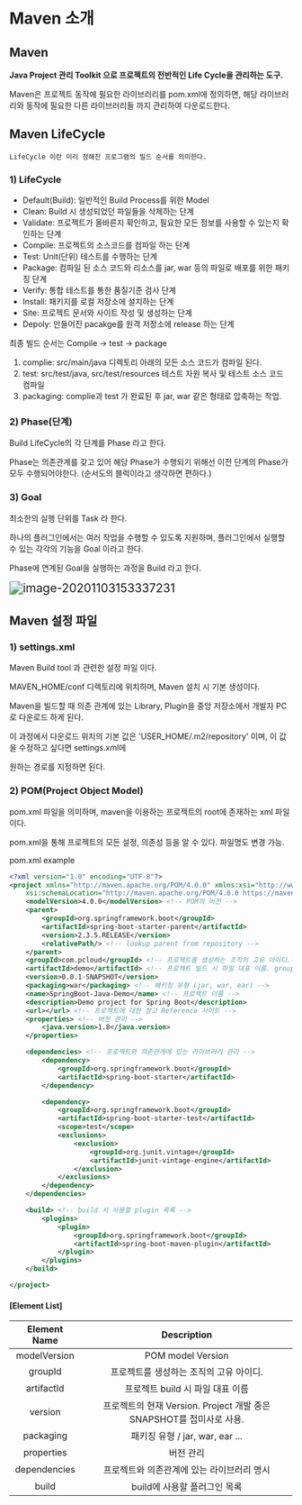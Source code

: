 # Maven 소개

## Maven

**Java Project 관리 Toolkit 으로 프로젝트의 전반적인 Life Cycle을 관리하는 도구.**

Maven은 프로젝트 동작에 필요한 라이브러리를 pom.xml에 정의하면, 해당 라이브러리와 동작에 필요한 다른 라이브러리들 까지 관리하여 다운로드한다.



## Maven LifeCycle

```
LifeCycle 이란 미리 정해진 프로그램의 빌드 순서를 의미한다.
```



### 1) LifeCycle

- Default(Build): 일반적인 Build Process를 위한 Model
- Clean: Build 시 생성되었던 파일들을 삭제하는 단계
- Validate: 프로젝트가 올바른지 확인하고, 필요한 모든 정보를 사용할 수 있는지 확인하는 단계
- Compile: 프로젝트의 소스코드를 컴파일 하는 단계
- Test: Unit(단위) 테스트를 수행하는 단계
- Package: 컴파일 된 소스 코드와 리소스를 jar, war 등의 파일로 배포를 위한 패키징 단계
- Verify: 통합 테스트를 통한 품질기준 검사 단계
- Install: 패키지를 로컬 저장소에 설치하는 단계
- Site: 프로젝트 문서와 사이트 작성 및 생성하는 단계
- Depoly: 만들어진 pacakge를 원격 저장소에 release 하는 단계



최종 빌드 순서는 Compile -> test ->  package

1. complie: src/main/java 디렉토리 아래의 모든 소스 코드가 컴파일 된다.
2. test: src/test/java, src/test/resources 테스트 자원 복사 및 테스트 소스 코드 컴파일
3. packaging: complie과 test 가 완료된 후 jar, war 같은 형태로 압축하는 작업.



### 2) Phase(단계)

Build LifeCycle의 각 단계를 Phase 라고 한다.

Phase는 의존관계를 갖고 있어 해당 Phase가 수행되기 위해선 이전 단계의 Phase가 모두 수행되어야한다. (순서도의 블럭이라고 생각하면 편하다.)



### 3) Goal

최소한의 실행 단위를 Task 라 한다.

하나의 플러그인에서는 여러 작업을 수행할 수 있도록 지원하며, 플러그인에서 실행할 수 있는 각각의 기능을 Goal 이라고 한다.

Phase에 연계된 Goal을 실행하는 과정을 Build 라고 한다.



<img src="C:\Users\PCloud\AppData\Roaming\Typora\typora-user-images\image-20201103153337231.png" alt="image-20201103153337231" style="zoom:150%;" />



## Maven 설정 파일

### 1) settings.xml

Maven Build tool 과 관련한 설정 파일 이다.

MAVEN_HOME/conf 디렉토리에 위치하며, Maven 설치 시 기본 생성이다.

Maven을 빌드할 때 의존 관계에 있는 Library, Plugin을 중앙 저장소에서 개발자 PC로 다운로드 하게 된다. 

이 과정에서 다운로드 위치의 기본 값은 'USER_HOME/.m2/repository' 이며, 이 값을 수정하고 싶다면 settings.xml에 

원하는 경로를 지정하면 된다.



### 2) POM(Project Object Model)

pom.xml 파일을 의미하며, maven을 이용하는 프로젝트의 root에 존재하는 xml 파일이다.

pom.xml을 통해 프로젝트의 모든 설정, 의존성 등을 알 수 있다. 파일명도 변경 가능.



pom.xml example

```xml
<?xml version="1.0" encoding="UTF-8"?>
<project xmlns="http://maven.apache.org/POM/4.0.0" xmlns:xsi="http://www.w3.org/2001/XMLSchema-instance"
	xsi:schemaLocation="http://maven.apache.org/POM/4.0.0 https://maven.apache.org/xsd/maven-4.0.0.xsd">
	<modelVersion>4.0.0</modelVersion> <!-- POM의 버전 -->
	<parent>
		<groupId>org.springframework.boot</groupId>
		<artifactId>spring-boot-starter-parent</artifactId>
		<version>2.3.5.RELEASE</version>
		<relativePath/> <!-- lookup parent from repository -->
	</parent>
	<groupId>com.pcloud</groupId> <!-- 프로젝트를 생성하는 조직의 고유 아이디.-->
	<artifactId>demo</artifactId> <!-- 프로젝트 빌드 시 파일 대표 이름. groupId 내에서 유일해야한다. -->
	<version>0.0.1-SNAPSHOT</version>
    <packaging>war</packaging> <!-- 패키징 유형 (jar, war, ear) -->
	<name>SpringBoot-Java-Demo</name> <!-- 프로젝트 이름 -->
	<description>Demo project for Spring Boot</description>
	<url></url> <!-- 프로젝트에 대한 참고 Reference 사이트 -->
	<properties> <!-- 버전 관리 -->
		<java.version>1.8</java.version>
	</properties>

	<dependencies> <!-- 프로젝트와 의존관계에 있는 라이브러리 관리 -->
		<dependency>
			<groupId>org.springframework.boot</groupId>
			<artifactId>spring-boot-starter</artifactId>
		</dependency>

		<dependency>
			<groupId>org.springframework.boot</groupId>
			<artifactId>spring-boot-starter-test</artifactId>
			<scope>test</scope>
			<exclusions>
				<exclusion>
					<groupId>org.junit.vintage</groupId>
					<artifactId>junit-vintage-engine</artifactId>
				</exclusion>
			</exclusions>
		</dependency>
	</dependencies>

	<build> <!-- build 시 사용할 plugin 목록 -->
		<plugins>
			<plugin>
				<groupId>org.springframework.boot</groupId>
				<artifactId>spring-boot-maven-plugin</artifactId>
			</plugin>
		</plugins>
	</build>

</project>

```



#### [Element List]

| Element Name |                         Description                          |
| :----------: | :----------------------------------------------------------: |
| modelVersion |                      POM model Version                       |
|   groupId    |           프로젝트를 생성하는 조직의 고유 아이디.            |
|  artifactId  |               프로젝트 build 시 파일 대표 이름               |
|   version    | 프로젝트의 현재 Version. Project 개발 중은 SNAPSHOT를 접미사로 사용. |
|  packaging   |               패키징 유형 / jar, war, ear ...                |
|  properties  |                          버전 관리                           |
| dependencies |          프로젝트와 의존관계에 있는 라이브러리 명시          |
|    build     |                 build에 사용할 플러그인 목록                 |


